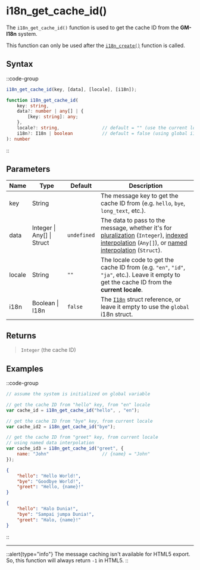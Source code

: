 # i18n_get_cache_id()

The `i18n_get_cache_id()` function is used to get the cache ID from the **GM-I18n** system.

This function can only be used after the [`i18n_create()`](/v1/api-reference/functions/i18n-create) function is called.

## Syntax

::code-group
```js [Usage]
i18n_get_cache_id(key, [data], [locale], [i18n]);
```

```ts [Signature]
function i18n_get_cache_id(
    key: string,
    data?: number | any[] | { 
        [key: string]: any; 
    },
    locale?: string,                // default = "" (use the current locale)
    i18n?: I18n | boolean           // default = false (using global i18n struct)
): number
```
::

## Parameters

| Name        | Type              | Default      | Description |
|-------------|-------------------|--------------|-------------|
| key         | String            |              | The message key to get the cache ID from (e.g. `hello`, `bye`, `long_text`, etc.). |
| data        | Integer \| Any\[] \| Struct | `undefined`  | The data to pass to the message, whether it's for [pluralization](/v1/usage/pluralization) (`Integer`), [indexed interpolation](/v1/usage/interpolation#indexed-data) (`Any[]`), or [named interpolation](/v1/usage/interpolation#named-data) (`Struct`). |
| locale      | String            | `""`         | The locale code to get the cache ID from (e.g. `"en"`, `"id"`, `"ja"`, etc.). Leave it empty to get the cache ID from the **current locale**. |
| i18n        | Boolean \| I18n | `false`      | The [`I18n`](/v1/api-reference/functions/i18n-create) struct reference, or leave it empty to use the `global` i18n struct. |

## Returns

> `Integer` (the cache ID)

## Examples

::code-group
```js [Create Event]
// assume the system is initialized on global variable

// get the cache ID from "hello" key, from "en" locale
var cache_id = i18n_get_cache_id("hello", , "en");

// get the cache ID from "bye" key, from current locale
var cache_id2 = i18n_get_cache_id("bye");

// get the cache ID from "greet" key, from current locale
// using named data interpolation
var cache_id3 = i18n_get_cache_id("greet", {
    name: "John"                    // {name} = "John"
});
```

```json [en.json]
{
    "hello": "Hello World!",
    "bye": "Goodbye World!",
    "greet": "Hello, {name}!"
}
```

```json [id.json]
{
    "hello": "Halo Dunia!",
    "bye": "Sampai jumpa Dunia!",
    "greet": "Halo, {name}!"
}
```
::

---

::alert{type="info"}
The message caching isn't available for HTML5 export. So, this function will always return `-1` in HTML5.
::

